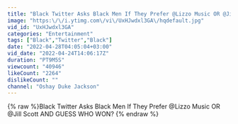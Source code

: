 ```yaml
---
title: "Black Twitter Asks Black Men If They Prefer @Lizzo Music OR @Jill Scott AND GUESS WHO WON?"
image: "https:\/\/i.ytimg.com\/vi\/UxHJwdxl3GA\/hqdefault.jpg"
vid_id: "UxHJwdxl3GA"
categories: "Entertainment"
tags: ["Black","Twitter","Black"]
date: "2022-04-28T04:05:04+03:00"
vid_date: "2022-04-24T14:06:17Z"
duration: "PT9M5S"
viewcount: "40946"
likeCount: "2264"
dislikeCount: ""
channel: "Oshay Duke Jackson"
---
```

{% raw %}Black Twitter Asks Black Men If They Prefer @Lizzo Music OR @Jill Scott AND GUESS WHO WON? {% endraw %}
